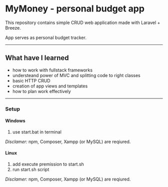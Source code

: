 # MyMoney - personal budget app

This repository contains simple CRUD web application made with Laravel + Breeze.

App serves as personal budget tracker.

<hr>

## What have I learned

* how to work with fullstack frameworks
* understeand power of MVC and splitting code to right classes
* basic HTTP CRUD
* creation of app views and templates
* how to plan work effectively

<hr>

### Setup

#### Windows

1. use start.bat in terminal  

*Disclamer:* npm, Composer, Xampp (or MySQL) are reqiured.

#### Linux

1. add execute premission to start.sh
2. run start.sh script

*Disclamer:* npm, Composer, Xampp (or MySQL) are reqiured.
